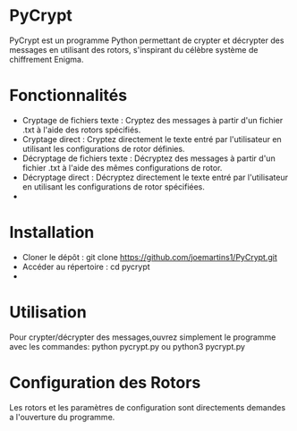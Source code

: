 # PyCrypt
PyCrypt est un programme Python permettant de crypter et décrypter des messages en utilisant des rotors, s'inspirant du célèbre système de chiffrement Enigma.

# Fonctionnalités
- Cryptage de fichiers texte : Cryptez des messages à partir d'un fichier .txt à l'aide des rotors spécifiés.
- Cryptage direct : Cryptez directement le texte entré par l'utilisateur en utilisant les configurations de rotor définies.
- Décryptage de fichiers texte : Décryptez des messages à partir d'un fichier .txt à l'aide des mêmes configurations de rotor.
- Décryptage direct : Décryptez directement le texte entré par l'utilisateur en utilisant les configurations de rotor spécifiées.
- 
# Installation
- Cloner le dépôt : git clone https://github.com/joemartins1/PyCrypt.git
- Accéder au répertoire : cd pycrypt
- 
# Utilisation
Pour crypter/décrypter des messages,ouvrez simplement le programme avec les commandes:
python pycrypt.py
ou
python3 pycrypt.py

# Configuration des Rotors
Les rotors et les paramètres de configuration sont directements demandes a l'ouverture du programme.
